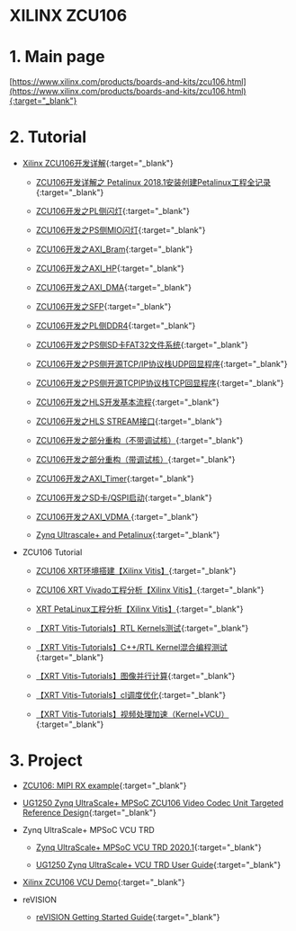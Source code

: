 XILINX ZCU106
===



# 1. Main page

[https://www.xilinx.com/products/boards-and-kits/zcu106.html](https://www.xilinx.com/products/boards-and-kits/zcu106.html){:target="_blank"}

# 2. Tutorial

- [Xilinx ZCU106开发详解](https://blog.csdn.net/lixiaolin126/article/details/83998558){:target="_blank"}

    - [ZCU106开发详解之 Petalinux 2018.1安装创建Petalinux工程全记录](https://blog.csdn.net/lixiaolin126/article/details/84000082){:target="_blank"}

    - [ZCU106开发之PL侧闪灯](https://blog.csdn.net/lixiaolin126/article/details/83956855){:target="_blank"}

    - [ZCU106开发之PS侧MIO闪灯](https://blog.csdn.net/lixiaolin126/article/details/83957270){:target="_blank"}

    - [ZCU106开发之AXI_Bram](https://blog.csdn.net/lixiaolin126/article/details/83957876){:target="_blank"}

    - [ZCU106开发之AXI_HP](https://blog.csdn.net/lixiaolin126/article/details/83958127){:target="_blank"}

    - [ZCU106开发之AXI_DMA](https://blog.csdn.net/lixiaolin126/article/details/83958179){:target="_blank"}

    - [ZCU106开发之SFP](https://blog.csdn.net/lixiaolin126/article/details/83958289){:target="_blank"}

    - [ZCU106开发之PL侧DDR4](https://blog.csdn.net/lixiaolin126/article/details/83958665){:target="_blank"}

    - [ZCU106开发之PS侧SD卡FAT32文件系统](https://blog.csdn.net/lixiaolin126/article/details/83959214){:target="_blank"}

    - [ZCU106开发之PS侧开源TCP/IP协议栈UDP回显程序](https://blog.csdn.net/lixiaolin126/article/details/83959349){:target="_blank"}
  
    - [ZCU106开发之PS侧开源TCPIP协议栈TCP回显程序](https://blog.csdn.net/lixiaolin126/article/details/83959533){:target="_blank"}

    - [ZCU106开发之HLS开发基本流程](https://blog.csdn.net/lixiaolin126/article/details/83959666){:target="_blank"}

    - [ZCU106开发之HLS STREAM接口](https://blog.csdn.net/lixiaolin126/article/details/83959708){:target="_blank"}

    - [ZCU106开发之部分重构（不带调试核）](https://blog.csdn.net/lixiaolin126/article/details/84502737){:target="_blank"}

    - [ZCU106开发之部分重构（带调试核）](https://blog.csdn.net/lixiaolin126/article/details/84502775){:target="_blank"}

    - [ZCU106开发之AXI_Timer](https://blog.csdn.net/lixiaolin126/article/details/84778291){:target="_blank"}

    - [ZCU106开发之SD卡/QSPI启动](https://blog.csdn.net/lixiaolin126/article/details/84778326){:target="_blank"}

    - [ZCU106开发之AXI_VDMA ](https://blog.csdn.net/lixiaolin126/article/details/84925081){:target="_blank"}
 
    - [Zynq Ultrascale+ and Petalinux](https://www.youtube.com/watch?v=fBujI5d3DKM){:target="_blank"}
    
-  ZCU106 Tutorial

    - [ZCU106 XRT环境搭建【Xilinx Vitis】](https://blog.csdn.net/vacajk/article/details/103434559){:target="_blank"}
    
    - [ZCU106 XRT Vivado工程分析【Xilinx Vitis】](https://blog.csdn.net/vacajk/article/details/103542739){:target="_blank"}

    - [XRT PetaLinux工程分析【Xilinx Vitis】](https://blog.csdn.net/vacajk/article/details/103543175){:target="_blank"}
    
    - [【XRT Vitis-Tutorials】RTL Kernels测试](https://blog.csdn.net/vacajk/article/details/103543748){:target="_blank"}
    
    - [【XRT Vitis-Tutorials】C++/RTL Kernel混合编程测试](https://blog.csdn.net/vacajk/article/details/103549318){:target="_blank"}
    
    - [【XRT Vitis-Tutorials】图像并行计算](https://blog.csdn.net/vacajk/article/details/105321711){:target="_blank"}
    
    - [【XRT Vitis-Tutorials】cl调度优化](https://blog.csdn.net/vacajk/article/details/105330036){:target="_blank"}
    
    - [【XRT Vitis-Tutorials】视频处理加速（Kernel+VCU）](https://blog.csdn.net/vacajk/article/details/105354299){:target="_blank"}

# 3. Project

- [ZCU106: MIPI RX example](https://forums.xilinx.com/t5/Video-and-Audio/ZCU106-MIPI-RX-example/m-p/879341){:target="_blank"}

- [UG1250 Zynq UltraScale+ MPSoC ZCU106 Video Codec Unit Targeted Reference Design](https://www.xilinx.com/support/documentation/boards_and_kits/zcu106/2020_1/ug1250-zcu106-vcu-trd.pdf){:target="_blank"}

- Zynq UltraScale+ MPSoC VCU TRD

    - [Zynq UltraScale+ MPSoC VCU TRD 2020.1](https://xilinx-wiki.atlassian.net/wiki/spaces/A/pages/460948332/Zynq+UltraScale+MPSoC+VCU+TRD+2020.1){:target="_blank"}

    - [UG1250 Zynq UltraScale+ VCU TRD User Guide](https://www.xilinx.com/support/documentation/boards_and_kits/zcu106/2020_1/ug1250-zcu106-vcu-trd.pdf){:target="_blank"}

- [Xilinx ZCU106 VCU Demo](https://www.cnblogs.com/idyllcheung/p/12809821.html){:target="_blank"}

- reVISION

    - [reVISION Getting Started Guide](https://xilinx-wiki.atlassian.net/wiki/spaces/A/pages/18842370/reVISION+Getting+Started+Guide?responseTo+target=){:target="_blank"}